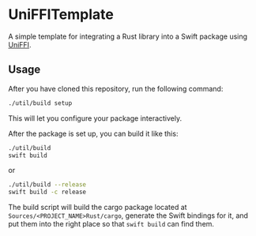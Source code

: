# UniFFITemplate

A simple template for integrating a Rust library into a Swift package using [UniFFI](https://mozilla.github.io/uniffi-rs).

## Usage

After you have cloned this repository, run the following command:

```bash
./util/build setup
```

This will let you configure your package interactively.

After the package is set up, you can build it like this:

```bash
./util/build
swift build
```

or

```bash
./util/build --release
swift build -c release
```

The build script will build the cargo package located at `Sources/<PROJECT_NAME>Rust/cargo`, generate the Swift bindings for it, and put them into the right place so that `swift build` can find them.
